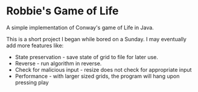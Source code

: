 Robbie's Game of Life
====================

A simple implementation of Conway's game of Life in Java.


This is a short project I began while bored on a Sunday. I may eventually add more features like:

  * State preservation - save state of grid to file for later use.
  * Reverse - run algorithm in reverse.
  * Check for malicious input - resize does not check for appropriate input
  * Performance - with larger sized grids, the program will hang upon pressing play
